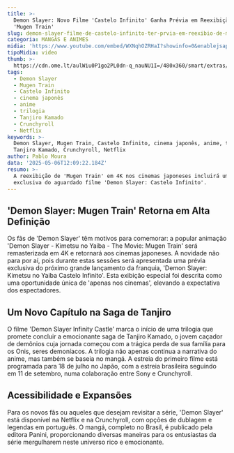 ```yaml
---
title: >-
  Demon Slayer: Novo Filme 'Castelo Infinito' Ganha Prévia em Reexibição de
  'Mugen Train'
slug: demon-slayer-filme-de-castelo-infinito-ter-prvia-em-reexibio-de-mugen-train
categoria: MANGÁS E ANIMES
midia: 'https://www.youtube.com/embed/WXNqhOZRHaI?showinfo=0&enablejsapi=1'
tipoMidia: video
thumb: >-
  https://cdn.ome.lt/aulWiu0P1go2PL0dn-q_nauNU1I=/480x360/smart/extras/conteudos/Design_sem_nome_-_2025-05-05T201700.353.png
tags:
  - Demon Slayer
  - Mugen Train
  - Castelo Infinito
  - cinema japonês
  - anime
  - trilogia
  - Tanjiro Kamado
  - Crunchyroll
  - Netflix
keywords: >-
  Demon Slayer, Mugen Train, Castelo Infinito, cinema japonês, anime, trilogia,
  Tanjiro Kamado, Crunchyroll, Netflix
author: Pablo Moura
data: '2025-05-06T12:09:22.184Z'
resumo: >-
  A reexibição de 'Mugen Train' em 4K nos cinemas japoneses incluirá uma prévia
  exclusiva do aguardado filme 'Demon Slayer: Castelo Infinito'.
---
```


## 'Demon Slayer: Mugen Train' Retorna em Alta Definição

<blockquote class="twitter-tweet"><a href="https://twitter.com/user/status/1918999055004491905"></a></blockquote>

Os fãs de 'Demon Slayer' têm motivos para comemorar: a popular animação 'Demon Slayer - Kimetsu no Yaiba - The Movie: Mugen Train' será remasterizada em 4K e retornará aos cinemas japoneses. A novidade não para por aí, pois durante estas sessões será apresentada uma prévia exclusiva do próximo grande lançamento da franquia, 'Demon Slayer: Kimetsu no Yaiba Castelo Infinito'. Esta exibição especial foi descrita como uma oportunidade única de 'apenas nos cinemas', elevando a expectativa dos espectadores.

## Um Novo Capítulo na Saga de Tanjiro

O filme 'Demon Slayer Infinity Castle' marca o início de uma trilogia que promete concluir a emocionante saga de Tanjiro Kamado, o jovem caçador de demônios cuja jornada começou com a trágica perda de sua família para os Onis, seres demoníacos. A trilogia não apenas continua a narrativa do anime, mas também se baseia no mangá. A estreia do primeiro filme está programada para 18 de julho no Japão, com a estreia brasileira seguindo em 11 de setembro, numa colaboração entre Sony e Crunchyroll.

## Acessibilidade e Expansões

Para os novos fãs ou aqueles que desejam revisitar a série, 'Demon Slayer' está disponível na Netflix e na Crunchyroll, com opções de dublagem e legendas em português. O mangá, completo no Brasil, é publicado pela editora Panini, proporcionando diversas maneiras para os entusiastas da série mergulharem neste universo rico e emocionante.

